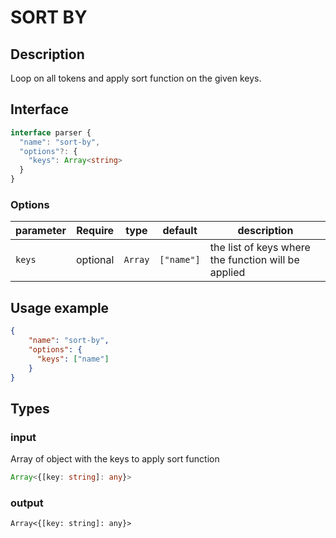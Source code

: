 # SORT BY

## Description

Loop on all tokens and apply sort function on the given keys.

## Interface 

```ts
interface parser {
  "name": "sort-by",
  "options"?: {
    "keys": Array<string>
  }
}
```

### Options
| parameter | Require    | type      | default    | description                                       |
| --------- | ---------- | --------- | ---------- | ------------------------------------------------- |
| `keys`    | optional   | `Array`   | `["name"]` | the list of keys where the function will be applied |

## Usage example 

```json
{
    "name": "sort-by",
    "options": {
      "keys": ["name"]
    }
}
```

## Types

### input

Array of object with the keys to apply sort function

```ts
Array<{[key: string]: any}>
```

### output
```
Array<{[key: string]: any}>
```
